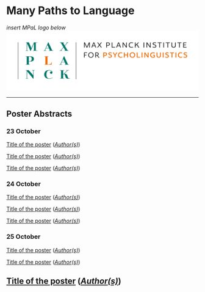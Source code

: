 # Many Paths to Language
 
*insert MPaL logo below* <!-- Also keep mpi logo? -->
![insert MPaL image here](./MPIfPL_logo_regular.png)

---

## Poster Abstracts

### 23 October
[Title of the poster](./mpal/poster-abstracts#title-of-poster-one-day-one) ([*Author(s)*](./mpal/authors))

[Title of the poster](./mpal/poster-abstracts#title-of-poster-two-day-one) ([*Author(s)*](./mpal/authors))

[Title of the poster](./mpal/poster-abstracts#title-of-poster-three-day-one) ([*Author(s)*](./mpal/authors))


### 24 October

[Title of the poster](./mpal/poster-abstracts#title-of-poster-one-day-two) ([*Author(s)*](./mpal/authors))

[Title of the poster](./mpal/poster-abstracts#title-of-poster-two-day-two) ([*Author(s)*](./mpal/authors))

[Title of the poster](./mpal/poster-abstracts#title-of-poster-three-day-two) ([*Author(s)*](./mpal/authors))


### 25 October

[Title of the poster](./mpal/poster-abstracts#title-of-poster-one-day-three) ([*Author(s)*](./mpal/authors))

[Title of the poster](./mpal/poster-abstracts#title-of-poster-two-day-three) ([*Author(s)*](./mpal/authors))

[Title of the poster](./mpal/poster-abstracts#title-of-poster-three-day-three) ([*Author(s)*](./mpal/authors))
---

